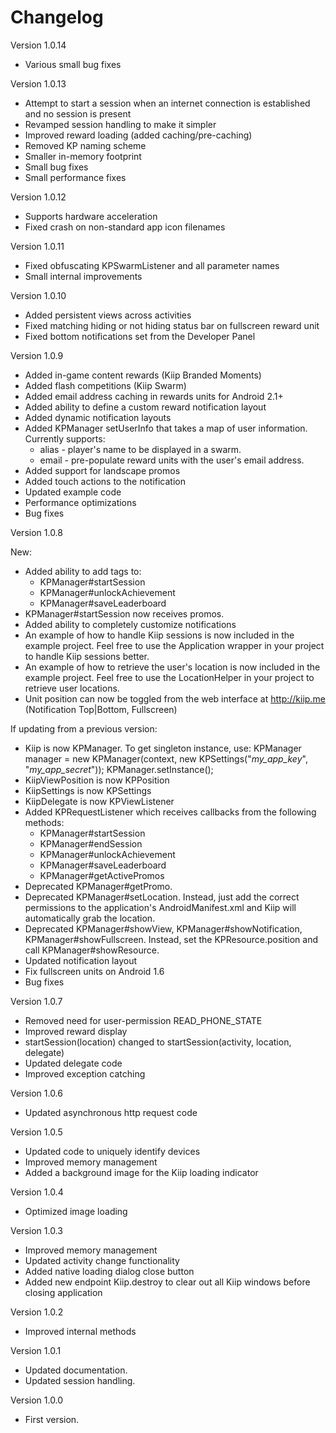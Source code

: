 # Changelog

Version 1.0.14

* Various small bug fixes

Version 1.0.13

* Attempt to start a session when an internet connection is established and no session is present
* Revamped session handling to make it simpler
* Improved reward loading (added caching/pre-caching)
* Removed KP naming scheme
* Smaller in-memory footprint
* Small bug fixes
* Small performance fixes

Version 1.0.12

* Supports hardware acceleration
* Fixed crash on non-standard app icon filenames

Version 1.0.11

* Fixed obfuscating KPSwarmListener and all parameter names
* Small internal improvements

Version 1.0.10

* Added persistent views across activities
* Fixed matching hiding or not hiding status bar on fullscreen reward unit
* Fixed bottom notifications set from the Developer Panel

Version 1.0.9

* Added in-game content rewards (Kiip Branded Moments)
* Added flash competitions (Kiip Swarm)
* Added email address caching in rewards units for Android 2.1+
* Added ability to define a custom reward notification layout
* Added dynamic notification layouts
* Added KPManager setUserInfo that takes a map of user information. Currently supports:
    * alias - player's name to be displayed in a swarm.
    * email - pre-populate reward units with the user's email address.
* Added support for landscape promos
* Added touch actions to the notification
* Updated example code
* Performance optimizations
* Bug fixes

Version 1.0.8

New:

* Added ability to add tags to:
	- KPManager#startSession
	- KPManager#unlockAchievement
	- KPManager#saveLeaderboard
* KPManager#startSession now receives promos.
* Added ability to completely customize notifications
* An example of how to handle Kiip sessions is now included in the example project. Feel free to use the Application wrapper in your project to handle Kiip sessions better.
* An example of how to retrieve the user's location is now included in the example project. Feel free to use the LocationHelper in your project to retrieve user locations.
* Unit position can now be toggled from the web interface at http://kiip.me (Notification Top|Bottom, Fullscreen)

If updating from a previous version:

* Kiip is now KPManager. To get singleton instance, use:
    KPManager manager = new KPManager(context, new KPSettings("_my_app_key_", "_my_app_secret_"));
    KPManager.setInstance();
* KiipViewPosition is now KPPosition
* KiipSettings is now KPSettings
* KiipDelegate is now KPViewListener
* Added KPRequestListener which receives callbacks from the following methods:
    - KPManager#startSession
    - KPManager#endSession
    - KPManager#unlockAchievement
    - KPManager#saveLeaderboard
    - KPManager#getActivePromos
* Deprecated KPManager#getPromo.
* Deprecated KPManager#setLocation. Instead, just add the correct permissions to the application's AndroidManifest.xml and Kiip will automatically grab the location.
* Deprecated KPManager#showView, KPManager#showNotification, KPManager#showFullscreen. Instead, set the KPResource.position and call KPManager#showResource.
* Updated notification layout
* Fix fullscreen units on Android 1.6
* Bug fixes

Version 1.0.7

* Removed need for user-permission READ_PHONE_STATE
* Improved reward display
* startSession(location) changed to startSession(activity, location, delegate)
* Updated delegate code
* Improved exception catching

Version 1.0.6

* Updated asynchronous http request code

Version 1.0.5

* Updated code to uniquely identify devices
* Improved memory management
* Added a background image for the Kiip loading indicator

Version 1.0.4

* Optimized image loading

Version 1.0.3

* Improved memory management
* Updated activity change functionality
* Added native loading dialog close button
* Added new endpoint Kiip.destroy to clear out all Kiip windows before closing application

Version 1.0.2

* Improved internal methods

Version 1.0.1

* Updated documentation.
* Updated session handling.

Version 1.0.0

* First version.
